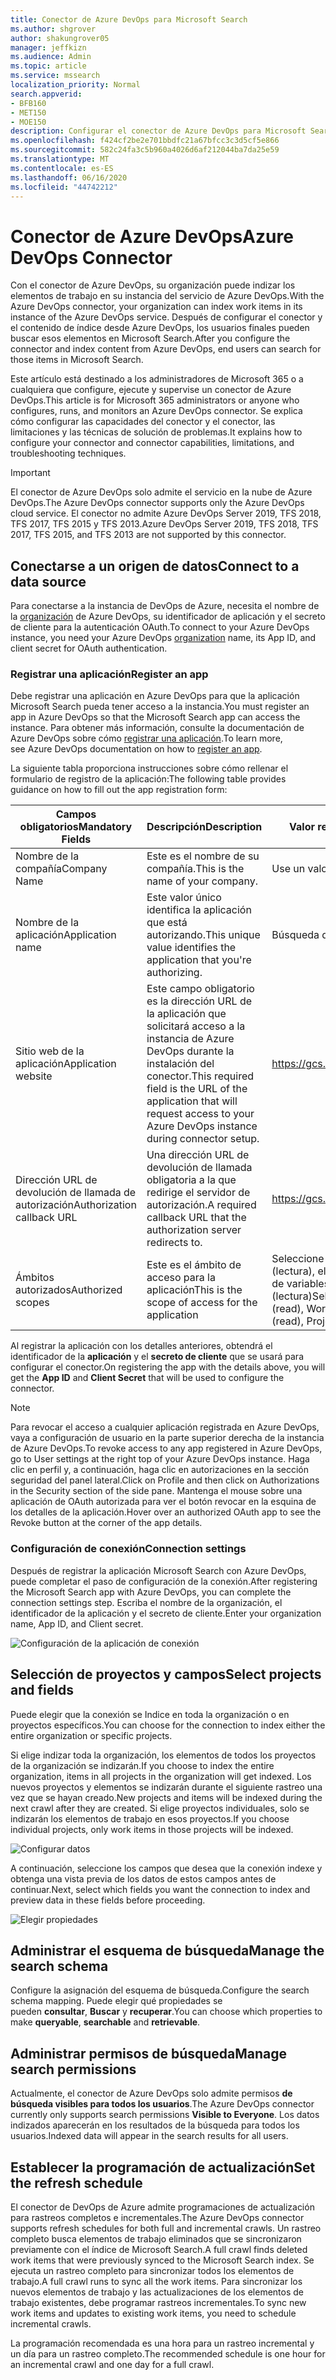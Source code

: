 ```yaml
---
title: Conector de Azure DevOps para Microsoft Search
ms.author: shgrover
author: shakungrover05
manager: jeffkizn
ms.audience: Admin
ms.topic: article
ms.service: mssearch
localization_priority: Normal
search.appverid:
- BFB160
- MET150
- MOE150
description: Configurar el conector de Azure DevOps para Microsoft Search
ms.openlocfilehash: f424cf2be2e701bbdfc21a67bfcc3c3d5cf5e866
ms.sourcegitcommit: 582c24fa3c5b960a4026d6af212044ba7da25e59
ms.translationtype: MT
ms.contentlocale: es-ES
ms.lasthandoff: 06/16/2020
ms.locfileid: "44742212"
---
```

# <a name="azure-devops-connector"></a><span data-ttu-id="d48da-103">Conector de Azure DevOps</span><span class="sxs-lookup"><span data-stu-id="d48da-103">Azure DevOps Connector</span></span>

<span data-ttu-id="d48da-104">Con el conector de Azure DevOps, su organización puede indizar los elementos de trabajo en su instancia del servicio de Azure DevOps.</span><span class="sxs-lookup"><span data-stu-id="d48da-104">With the Azure DevOps connector, your organization can index work items in its instance of the Azure DevOps service.</span></span> <span data-ttu-id="d48da-105">Después de configurar el conector y el contenido de índice desde Azure DevOps, los usuarios finales pueden buscar esos elementos en Microsoft Search.</span><span class="sxs-lookup"><span data-stu-id="d48da-105">After you configure the connector and index content from Azure DevOps, end users can search for those items in Microsoft Search.</span></span>

<span data-ttu-id="d48da-106">Este artículo está destinado a los administradores de Microsoft 365 o a cualquiera que configure, ejecute y supervise un conector de Azure DevOps.</span><span class="sxs-lookup"><span data-stu-id="d48da-106">This article is for Microsoft 365 administrators or anyone who configures, runs, and monitors an Azure DevOps connector.</span></span> <span data-ttu-id="d48da-107">Se explica cómo configurar las capacidades del conector y el conector, las limitaciones y las técnicas de solución de problemas.</span><span class="sxs-lookup"><span data-stu-id="d48da-107">It explains how to configure your connector and connector capabilities, limitations, and troubleshooting techniques.</span></span>

>[!IMPORTANT]
><span data-ttu-id="d48da-108">El conector de Azure DevOps solo admite el servicio en la nube de Azure DevOps.</span><span class="sxs-lookup"><span data-stu-id="d48da-108">The Azure DevOps connector supports only the Azure DevOps cloud service.</span></span> <span data-ttu-id="d48da-109">El conector no admite Azure DevOps Server 2019, TFS 2018, TFS 2017, TFS 2015 y TFS 2013.</span><span class="sxs-lookup"><span data-stu-id="d48da-109">Azure DevOps Server 2019, TFS 2018, TFS 2017, TFS 2015, and TFS 2013 are not supported by this connector.</span></span>

## <a name="connect-to-a-data-source"></a><span data-ttu-id="d48da-110">Conectarse a un origen de datos</span><span class="sxs-lookup"><span data-stu-id="d48da-110">Connect to a data source</span></span>

<span data-ttu-id="d48da-111">Para conectarse a la instancia de DevOps de Azure, necesita el nombre de la [organización](https://docs.microsoft.com/azure/devops/organizations/accounts/create-organization) de Azure DevOps, su identificador de aplicación y el secreto de cliente para la autenticación OAuth.</span><span class="sxs-lookup"><span data-stu-id="d48da-111">To connect to your Azure DevOps instance, you need your Azure DevOps [organization](https://docs.microsoft.com/azure/devops/organizations/accounts/create-organization) name, its App ID, and client secret for OAuth authentication.</span></span>

### <a name="register-an-app"></a><span data-ttu-id="d48da-112">Registrar una aplicación</span><span class="sxs-lookup"><span data-stu-id="d48da-112">Register an app</span></span>

<span data-ttu-id="d48da-113">Debe registrar una aplicación en Azure DevOps para que la aplicación Microsoft Search pueda tener acceso a la instancia.</span><span class="sxs-lookup"><span data-stu-id="d48da-113">You must register an app in Azure DevOps so that the Microsoft Search app can access the instance.</span></span> <span data-ttu-id="d48da-114">Para obtener más información, consulte la documentación de Azure DevOps sobre cómo [registrar una aplicación](https://docs.microsoft.com/azure/devops/integrate/get-started/authentication/oauth?view=azure-devops#register-your-app).</span><span class="sxs-lookup"><span data-stu-id="d48da-114">To learn more, see Azure DevOps documentation on how to [register an app](https://docs.microsoft.com/azure/devops/integrate/get-started/authentication/oauth?view=azure-devops#register-your-app).</span></span>

<span data-ttu-id="d48da-115">La siguiente tabla proporciona instrucciones sobre cómo rellenar el formulario de registro de la aplicación:</span><span class="sxs-lookup"><span data-stu-id="d48da-115">The following table provides guidance on how to fill out the app registration form:</span></span>

 <span data-ttu-id="d48da-116">**Campos obligatorios**</span><span class="sxs-lookup"><span data-stu-id="d48da-116">**Mandatory Fields**</span></span> | <span data-ttu-id="d48da-117">**Descripción**</span><span class="sxs-lookup"><span data-stu-id="d48da-117">**Description**</span></span>      | <span data-ttu-id="d48da-118">**Valor recomendado**</span><span class="sxs-lookup"><span data-stu-id="d48da-118">**Recommended Value**</span></span>
--- | --- | ---
| <span data-ttu-id="d48da-119">Nombre de la compañía</span><span class="sxs-lookup"><span data-stu-id="d48da-119">Company Name</span></span>         | <span data-ttu-id="d48da-120">Este es el nombre de su compañía.</span><span class="sxs-lookup"><span data-stu-id="d48da-120">This is the name of your company.</span></span> | <span data-ttu-id="d48da-121">Use un valor apropiado</span><span class="sxs-lookup"><span data-stu-id="d48da-121">Use an appropriate value</span></span>   |
| <span data-ttu-id="d48da-122">Nombre de la aplicación</span><span class="sxs-lookup"><span data-stu-id="d48da-122">Application name</span></span>     | <span data-ttu-id="d48da-123">Este valor único identifica la aplicación que está autorizando.</span><span class="sxs-lookup"><span data-stu-id="d48da-123">This unique value identifies the application that you're authorizing.</span></span>    | <span data-ttu-id="d48da-124">Búsqueda de Microsoft</span><span class="sxs-lookup"><span data-stu-id="d48da-124">Microsoft Search</span></span>     |
| <span data-ttu-id="d48da-125">Sitio web de la aplicación</span><span class="sxs-lookup"><span data-stu-id="d48da-125">Application website</span></span>  | <span data-ttu-id="d48da-126">Este campo obligatorio es la dirección URL de la aplicación que solicitará acceso a la instancia de Azure DevOps durante la instalación del conector.</span><span class="sxs-lookup"><span data-stu-id="d48da-126">This required field is the URL of the application that will request access to your Azure DevOps instance during connector setup.</span></span>  | <https://gcs.office.com/>                |
| <span data-ttu-id="d48da-127">Dirección URL de devolución de llamada de autorización</span><span class="sxs-lookup"><span data-stu-id="d48da-127">Authorization callback URL</span></span>        | <span data-ttu-id="d48da-128">Una dirección URL de devolución de llamada obligatoria a la que redirige el servidor de autorización.</span><span class="sxs-lookup"><span data-stu-id="d48da-128">A required callback URL that the authorization server redirects to.</span></span> | <https://gcs.office.com/v1.0/admin/oauth/callback>|
| <span data-ttu-id="d48da-129">Ámbitos autorizados</span><span class="sxs-lookup"><span data-stu-id="d48da-129">Authorized scopes</span></span> | <span data-ttu-id="d48da-130">Este es el ámbito de acceso para la aplicación</span><span class="sxs-lookup"><span data-stu-id="d48da-130">This is the scope of access for the application</span></span> | <span data-ttu-id="d48da-131">Seleccione los siguientes ámbitos: identidad (lectura), elementos de trabajo (lectura), grupos de variables (lectura), proyecto y equipo (lectura)</span><span class="sxs-lookup"><span data-stu-id="d48da-131">Select the following scopes: Identity (read), Work Items (read), Variable Groups (read), Project and team (read)</span></span>|

<span data-ttu-id="d48da-132">Al registrar la aplicación con los detalles anteriores, obtendrá el identificador de la **aplicación** y el **secreto de cliente** que se usará para configurar el conector.</span><span class="sxs-lookup"><span data-stu-id="d48da-132">On registering the app with the details above, you will get the **App ID** and **Client Secret** that will be used to configure the connector.</span></span>

>[!NOTE]
><span data-ttu-id="d48da-133">Para revocar el acceso a cualquier aplicación registrada en Azure DevOps, vaya a configuración de usuario en la parte superior derecha de la instancia de Azure DevOps.</span><span class="sxs-lookup"><span data-stu-id="d48da-133">To revoke access to any app registered in Azure DevOps, go to User settings at the right top of your Azure DevOps instance.</span></span> <span data-ttu-id="d48da-134">Haga clic en perfil y, a continuación, haga clic en autorizaciones en la sección seguridad del panel lateral.</span><span class="sxs-lookup"><span data-stu-id="d48da-134">Click on Profile and then click on Authorizations in the Security section of the side pane.</span></span> <span data-ttu-id="d48da-135">Mantenga el mouse sobre una aplicación de OAuth autorizada para ver el botón revocar en la esquina de los detalles de la aplicación.</span><span class="sxs-lookup"><span data-stu-id="d48da-135">Hover over an authorized OAuth app to see the Revoke button at the corner of the app details.</span></span>

### <a name="connection-settings"></a><span data-ttu-id="d48da-136">Configuración de conexión</span><span class="sxs-lookup"><span data-stu-id="d48da-136">Connection settings</span></span>

<span data-ttu-id="d48da-137">Después de registrar la aplicación Microsoft Search con Azure DevOps, puede completar el paso de configuración de la conexión.</span><span class="sxs-lookup"><span data-stu-id="d48da-137">After registering the Microsoft Search app with Azure DevOps, you can complete the connection settings step.</span></span> <span data-ttu-id="d48da-138">Escriba el nombre de la organización, el identificador de la aplicación y el secreto de cliente.</span><span class="sxs-lookup"><span data-stu-id="d48da-138">Enter your organization name, App ID, and Client secret.</span></span>

![Configuración de la aplicación de conexión](media/ADO_Connection_settings_2.png)

## <a name="select-projects-and-fields"></a><span data-ttu-id="d48da-140">Selección de proyectos y campos</span><span class="sxs-lookup"><span data-stu-id="d48da-140">Select projects and fields</span></span>

<span data-ttu-id="d48da-141">Puede elegir que la conexión se Indice en toda la organización o en proyectos específicos.</span><span class="sxs-lookup"><span data-stu-id="d48da-141">You can choose for the connection to index either the entire organization or specific projects.</span></span>

<span data-ttu-id="d48da-142">Si elige indizar toda la organización, los elementos de todos los proyectos de la organización se indizarán.</span><span class="sxs-lookup"><span data-stu-id="d48da-142">If you choose to index the entire organization, items in all projects in the organization will get indexed.</span></span> <span data-ttu-id="d48da-143">Los nuevos proyectos y elementos se indizarán durante el siguiente rastreo una vez que se hayan creado.</span><span class="sxs-lookup"><span data-stu-id="d48da-143">New projects and items will be indexed during the next crawl after they are created.</span></span> <span data-ttu-id="d48da-144">Si elige proyectos individuales, solo se indizarán los elementos de trabajo en esos proyectos.</span><span class="sxs-lookup"><span data-stu-id="d48da-144">If you choose individual projects, only work items in those projects will be indexed.</span></span>

![Configurar datos](media/ADO_Configure_data.png)

<span data-ttu-id="d48da-146">A continuación, seleccione los campos que desea que la conexión indexe y obtenga una vista previa de los datos de estos campos antes de continuar.</span><span class="sxs-lookup"><span data-stu-id="d48da-146">Next, select which fields you want the connection to index and preview data in these fields before proceeding.</span></span>

![Elegir propiedades](media/ADO_choose_properties.png)

## <a name="manage-the-search-schema"></a><span data-ttu-id="d48da-148">Administrar el esquema de búsqueda</span><span class="sxs-lookup"><span data-stu-id="d48da-148">Manage the search schema</span></span>

<span data-ttu-id="d48da-149">Configure la asignación del esquema de búsqueda.</span><span class="sxs-lookup"><span data-stu-id="d48da-149">Configure the search schema mapping.</span></span> <span data-ttu-id="d48da-150">Puede elegir qué propiedades se pueden **consultar**, **Buscar** y **recuperar**.</span><span class="sxs-lookup"><span data-stu-id="d48da-150">You can choose which properties to make **queryable**, **searchable** and **retrievable**.</span></span>

## <a name="manage-search-permissions"></a><span data-ttu-id="d48da-151">Administrar permisos de búsqueda</span><span class="sxs-lookup"><span data-stu-id="d48da-151">Manage search permissions</span></span>

<span data-ttu-id="d48da-152">Actualmente, el conector de Azure DevOps solo admite permisos **de búsqueda visibles para todos los usuarios**.</span><span class="sxs-lookup"><span data-stu-id="d48da-152">The Azure DevOps connector currently only supports search permissions **Visible to Everyone**.</span></span> <span data-ttu-id="d48da-153">Los datos indizados aparecerán en los resultados de la búsqueda para todos los usuarios.</span><span class="sxs-lookup"><span data-stu-id="d48da-153">Indexed data will appear in the search results for all users.</span></span>

## <a name="set-the-refresh-schedule"></a><span data-ttu-id="d48da-154">Establecer la programación de actualización</span><span class="sxs-lookup"><span data-stu-id="d48da-154">Set the refresh schedule</span></span>

<span data-ttu-id="d48da-155">El conector de DevOps de Azure admite programaciones de actualización para rastreos completos e incrementales.</span><span class="sxs-lookup"><span data-stu-id="d48da-155">The Azure DevOps connector supports refresh schedules for both full and incremental crawls.</span></span> <span data-ttu-id="d48da-156">Un rastreo completo busca elementos de trabajo eliminados que se sincronizaron previamente con el índice de Microsoft Search.</span><span class="sxs-lookup"><span data-stu-id="d48da-156">A full crawl finds deleted work items that were previously synced to the Microsoft Search index.</span></span> <span data-ttu-id="d48da-157">Se ejecuta un rastreo completo para sincronizar todos los elementos de trabajo.</span><span class="sxs-lookup"><span data-stu-id="d48da-157">A full crawl runs to sync all the work items.</span></span> <span data-ttu-id="d48da-158">Para sincronizar los nuevos elementos de trabajo y las actualizaciones de los elementos de trabajo existentes, debe programar rastreos incrementales.</span><span class="sxs-lookup"><span data-stu-id="d48da-158">To sync new work items and updates to existing work items, you need to schedule incremental crawls.</span></span>

<span data-ttu-id="d48da-159">La programación recomendada es una hora para un rastreo incremental y un día para un rastreo completo.</span><span class="sxs-lookup"><span data-stu-id="d48da-159">The recommended schedule is one hour for an incremental crawl and one day for a full crawl.</span></span>
